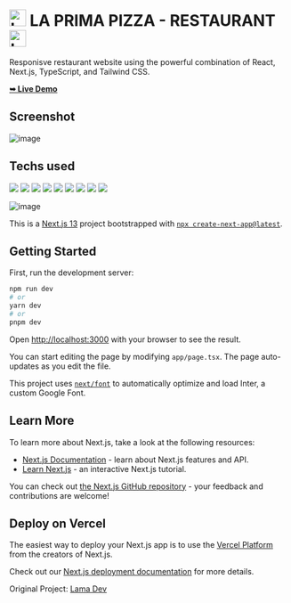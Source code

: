 # <img src="https://github.com/Pilag6/001-restaurant/assets/79191808/709255ad-cad2-4752-8835-ddf8b14733cc" alt="La Prima Pizza" width="30"/> LA PRIMA PIZZA - RESTAURANT <img src="https://github.com/Pilag6/001-restaurant/assets/79191808/709255ad-cad2-4752-8835-ddf8b14733cc" alt="La Prima Pizza" width="30"/>

Responisve restaurant website using the powerful combination of React, Next.js, TypeScript, and Tailwind CSS.

<a href="https://001-restaurant.netlify.app//"><strong>➥ Live Demo</strong></a>

## Screenshot
![image](https://github.com/Pilag6/001-restaurant/assets/79191808/21421627-80e9-47f3-a0cb-9ceb0db0f434)

## Techs used

[![](https://img.shields.io/badge/Next.js-000000.svg?style=for-the-badge&logo=nextdotjs&logoColor=white)]()
[![](https://img.shields.io/badge/React-61DAFB.svg?style=for-the-badge&logo=React&logoColor=black)]()
[![](https://img.shields.io/badge/Node.js-339933.svg?style=for-the-badge&logo=nodedotjs&logoColor=white)]()
[![](https://img.shields.io/badge/npm-CB3837.svg?style=for-the-badge&logo=npm&logoColor=white)]()
[![](https://img.shields.io/badge/Visual%20Studio%20Code-007ACC.svg?style=for-the-badge&logo=Visual-Studio-Code&logoColor=white)]()
[![](https://img.shields.io/badge/Tailwind%20CSS-06B6D4.svg?style=for-the-badge&logo=Tailwind-CSS&logoColor=white)]()
[![](https://img.shields.io/badge/TypeScript-3178C6.svg?style=for-the-badge&logo=TypeScript&logoColor=white)]()
[![](https://img.shields.io/badge/Git-F05032.svg?style=for-the-badge&logo=Git&logoColor=white)]()
[![](https://img.shields.io/badge/GitHub-181717.svg?style=for-the-badge&logo=GitHub&logoColor=white)]()

![image](https://github.com/Pilag6/001-restaurant/assets/79191808/2d32c769-76a0-44c3-b117-b7fb7c7496f7)



This is a [Next.js 13](https://nextjs.org/) project bootstrapped with [`npx create-next-app@latest`](https://github.com/vercel/next.js/tree/canary/packages/create-next-app).

## Getting Started

First, run the development server:

```bash
npm run dev
# or
yarn dev
# or
pnpm dev
```

Open [http://localhost:3000](http://localhost:3000) with your browser to see the result.

You can start editing the page by modifying `app/page.tsx`. The page auto-updates as you edit the file.

This project uses [`next/font`](https://nextjs.org/docs/basic-features/font-optimization) to automatically optimize and load Inter, a custom Google Font.

## Learn More

To learn more about Next.js, take a look at the following resources:

- [Next.js Documentation](https://nextjs.org/docs) - learn about Next.js features and API.
- [Learn Next.js](https://nextjs.org/learn) - an interactive Next.js tutorial.

You can check out [the Next.js GitHub repository](https://github.com/vercel/next.js/) - your feedback and contributions are welcome!

## Deploy on Vercel

The easiest way to deploy your Next.js app is to use the [Vercel Platform](https://vercel.com/new?utm_medium=default-template&filter=next.js&utm_source=create-next-app&utm_campaign=create-next-app-readme) from the creators of Next.js.

Check out our [Next.js deployment documentation](https://nextjs.org/docs/deployment) for more details.

Original Project: [Lama Dev](https://www.youtube.com/watch?v=gXlcwtS40LA&t=877s)
